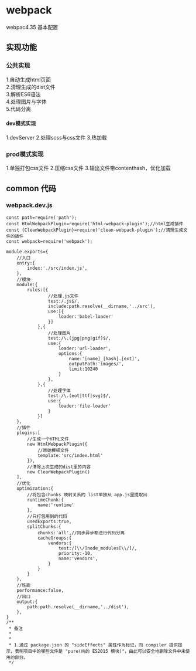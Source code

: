 # webpack
webpac4.35 基本配置



## 实现功能

### 公共实现
1.自动生成html页面    
2.清理生成的dist文件    
3.解析ES6语法    
4.处理图片与字体    
5.代码分离 

#### dev模式实现

1.devServer
2.处理scss与css文件
3.热加载   


### prod模式实现

1.单独打包css文件
2.压缩css文件
3.输出文件带contenthash，优化加载




## common 代码

### webpack.dev.js
```
const path=require('path');
const HtmlWebpackPlugin=require('html-webpack-plugin');//html生成插件
const {CleanWebpackPlugin}=require('clean-webpack-plugin');//清理生成文件的插件
const webpack=require('webpack');

module.exports={
	//入口
	entry:{
		index:'./src/index.js',
	},
	//模块
	module:{
		rules:[{
				//处理.js文件
				test:/.js$/,
				include:path.resolve(__dirname,'../src'),
				use:[{
					loader:'babel-loader'
				}]
			},{
				//处理图片
				test:/\.(jpg|png|gif)$/,
				use:{
					loader:'url-loader',
					options:{
						name:'[name]_[hash].[ext]',
						outputPath:'images/',
						limit:10240
					}
				},
			},{
				//处理字体
				test:/\.(eot|ttf|svg)$/,
				use:{
					loader:'file-loader'
				}
			}]
	},
	//插件
	plugins:[
		//生成一个HTML文件
		new HtmlWebpackPlugin({
			//原始模板文件
			template:'src/index.html'
		}),
		//清除上次生成的dist里的内容
		new CleanWebpackPlugin()
	],
	//优化
	optimization:{
		//将包含chunks 映射关系的 list单独从 app.js里提取出
		runtimeChunk:{
			name:'runtime'
		},
		//只打包用到的代码
		usedExports:true,
		splitChunks:{
			chunks:'all',//同步异步都进行代码分离
			cacheGroups:{
				vendors:{
					test:/[\\/]node_modules[\\/]/,
					priority:-10,
					name:'vendors',
				}
			}
		}
	},
	//性能
	performance:false,
	//出口
	output:{
		path:path.resolve(__dirname,'../dist'),
	},
}
/**
 * 备注
 *
 *
 * 1.通过 package.json 的 "sideEffects" 属性作为标记，向 compiler 提供提示，表明项目中的哪些文件是 "pure(纯的 ES2015 模块)"，由此可以安全地删除文件中未使用的部分。
 */
```



